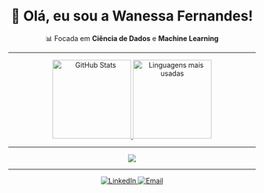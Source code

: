 <h1 align="center">👋 Olá, eu sou a Wanessa Fernandes!</h1>

<p align="center">
  📊 Focada em <strong>Ciência de Dados</strong> e <strong>Machine Learning</strong>
</p>

---

<div align="center">
  <a href="https://github.com/wanessasfernandes">
    <img height="160em" src="https://github-readme-stats.vercel.app/api?username=wanessasfernandes&show_icons=true&title_color=FFFFFF&text_color=FFFFFF&icon_color=FFFFFF&bg_color=0D1017&hide_border=true" alt="GitHub Stats">
    <img height="160em" src="https://github-readme-stats.vercel.app/api/top-langs/?username=wanessasfernandes&layout=compact&show_icons=true&title_color=FFFFFF&text_color=FFFFFF&icon_color=FFFFFF&bg_color=0D1017&hide_border=true" alt="Linguagens mais usadas">
  </a>
</div>

---

<p align="center">
  <img src="https://skillicons.dev/icons?i=python,javascript,html,css,react,git,github,vscode,sql,powerbi" />
</p>

---

<p align="center">
  <a href="https://www.linkedin.com/in/wanessa-fernandes-04600b258">
    <img src="https://img.shields.io/badge/LinkedIn-Wanessa%20Fernandes-0077B5?style=for-the-badge&logo=linkedin" alt="LinkedIn">
  </a>
  <a href="mailto:wanessadesouzafernandesvr@gmail.com">
    <img src="https://img.shields.io/badge/Email-wanessadesouzafernandesvr%40gmail.com-D14836?style=for-the-badge&logo=gmail" alt="Email">
  </a>
</p>
